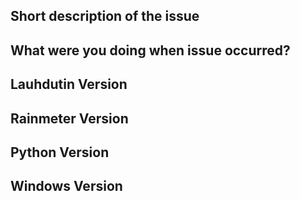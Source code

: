 <!--- Provide a general summary of your changes in the Title above -->

<!--- Please fill out the following -->

## Short description of the issue
<!--- What is the issue? -->


## What were you doing when issue occurred?
<!--- When? Where? What? when it happened -->


## Lauhdutin Version
<!--- Version you are using -->


## Rainmeter Version
<!--- Please update to the latest stable version -->


## Python Version
<!--- Please update to the latest stable version of 3.x -->


## Windows Version
<!--- What version of windows do you have? -->

